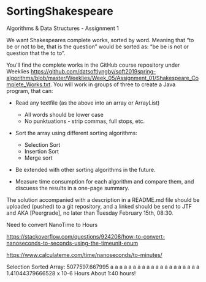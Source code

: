 # SortingShakespeare
Algorithms &amp; Data Structures - Assignment 1

We want Shakespeares complete works, sorted by word. Meaning that “to be or not to be, that is the question” would be sorted as: “be be is not or question that the to to”.

You’ll find the complete works in the GitHub course repository under Weeklies https://github.com/datsoftlyngby/soft2019spring-algorithms/blob/master/Weeklies/Week_05/Assignment_01/Shakespeare_Complete_Works.txt. You will work in groups of three to create a Java program, that can:

* Read any textfile (as the above into an array or ArrayList)
  * All words should be lower case
   * No punktuations - strip commas, full stops, etc.

* Sort the array using different sorting algorithms:
  * Selection Sort 
  * Insertion Sort 
  * Merge sort
 
* Be extended with other sorting algorithms in the future.

* Measure time consumption for each algorithm and compare them, and discuess the results in a one-page summary.

The solution accompanied with a description in a README.md file should be uploaded (pushed) to a git repository, and a linked should be send to JTF and AKA [Peergrade], no later than Tuesday February 15th, 08:30.

Need to convert NanoTime to Hours

https://stackoverflow.com/questions/924208/how-to-convert-nanoseconds-to-seconds-using-the-timeunit-enum

https://www.calculateme.com/time/nanoseconds/to-minutes/

Selection Sorted Array: 5077597.667995
a a a a a a a a a a a a a a a a a a a a 
1.41044379666528 x 10-6 Hours 
About 1:40 hours!
